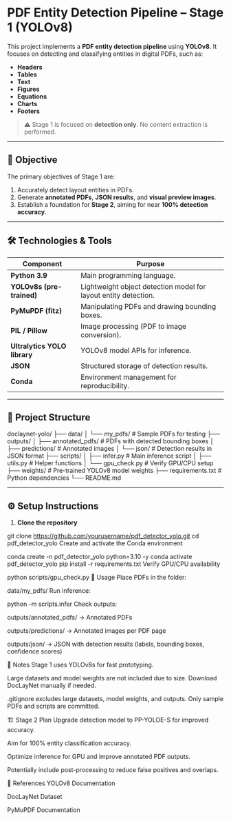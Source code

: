 # PDF Entity Detection Pipeline – Stage 1 (YOLOv8)

This project implements a **PDF entity detection pipeline** using **YOLOv8**. It focuses on detecting and classifying entities in digital PDFs, such as:

- **Headers**  
- **Tables**  
- **Text**  
- **Figures**  
- **Equations**  
- **Charts**  
- **Footers**  

> ⚠️ Stage 1 is focused on **detection only**. No content extraction is performed.  

---

## 🎯 Objective

The primary objectives of Stage 1 are:

1. Accurately detect layout entities in PDFs.  
2. Generate **annotated PDFs**, **JSON results**, and **visual preview images**.  
3. Establish a foundation for **Stage 2**, aiming for near **100% detection accuracy**.

---

## 🛠 Technologies & Tools

| Component | Purpose |
|-----------|---------|
| **Python 3.9** | Main programming language. |
| **YOLOv8s (pre-trained)** | Lightweight object detection model for layout entity detection. |
| **PyMuPDF (fitz)** | Manipulating PDFs and drawing bounding boxes. |
| **PIL / Pillow** | Image processing (PDF to image conversion). |
| **Ultralytics YOLO library** | YOLOv8 model APIs for inference. |
| **JSON** | Structured storage of detection results. |
| **Conda** | Environment management for reproducibility. |

---

## 📁 Project Structure

doclaynet-yolo/
├── data/
│ └── my_pdfs/ # Sample PDFs for testing
├── outputs/
│ ├── annotated_pdfs/ # PDFs with detected bounding boxes
│ ├── predictions/ # Annotated images
│ └── json/ # Detection results in JSON format
├── scripts/
│ ├── infer.py # Main inference script
│ ├── utils.py # Helper functions
│ └── gpu_check.py # Verify GPU/CPU setup
├── weights/ # Pre-trained YOLOv8 model weights
├── requirements.txt # Python dependencies
└── README.md


---

## ⚙️ Setup Instructions

1. **Clone the repository**

git clone https://github.com/yourusername/pdf_detector_yolo.git
cd pdf_detector_yolo
Create and activate the Conda environment



conda create -n pdf_detector_yolo python=3.10 -y
conda activate pdf_detector_yolo
pip install -r requirements.txt
Verify GPU/CPU availability


python scripts/gpu_check.py
🚀 Usage
Place PDFs in the folder:



data/my_pdfs/
Run inference:



python -m scripts.infer
Check outputs:

outputs/annotated_pdfs/ → Annotated PDFs

outputs/predictions/ → Annotated images per PDF page

outputs/json/ → JSON with detection results (labels, bounding boxes, confidence scores)

📌 Notes
Stage 1 uses YOLOv8s for fast prototyping.

Large datasets and model weights are not included due to size. Download DocLayNet manually if needed.

.gitignore excludes large datasets, model weights, and outputs. Only sample PDFs and scripts are committed.

🏗 Stage 2 Plan
Upgrade detection model to PP-YOLOE-S for improved accuracy.

Aim for 100% entity classification accuracy.

Optimize inference for GPU and improve annotated PDF outputs.

Potentially include post-processing to reduce false positives and overlaps.

📜 References
YOLOv8 Documentation

DocLayNet Dataset

PyMuPDF Documentation


